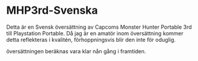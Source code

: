 # MHP3rd-Svenska
Detta är en Svensk översättning av Capcoms Monster Hunter Portable 3rd till Playstation Portable.
Då jag är en amatör inom översättning kommer detta reflekteras i kvalitén, förhoppningsvis blir den inte för oduglig.

översättningen beräknas vara klar nån gång i framtiden.

